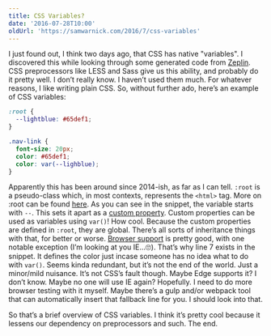 ```yaml
---
title: CSS Variables?
date: '2016-07-28T10:00'
oldUrl: 'https://samwarnick.com/2016/7/css-variables'
---
```


I just found out, I think two days ago, that CSS has native "variables". I discovered this while looking through some generated code from [Zeplin](https://zeplin.io/). CSS preprocessors like LESS and Sass give us this ability, and probably do it pretty well. I don’t really know. I haven’t used them much. For whatever reasons, I like writing plain CSS. So, without further ado, here’s an example of CSS variables:

```css
:root {
  --lightblue: #65def1;
}

.nav-link {
  font-size: 20px;
  color: #65def1;
  color: var(--lighblue);
}
```

Apparently this has been around since 2014-ish, as far as I can tell. `:root` is a pseudo-class which, in most contexts, represents the `<html>` tag. More on :root can be found [here](https://developer.mozilla.org/en-US/docs/Web/CSS/:root). As you can see in the snippet, the variable starts with `--`. This sets it apart as a [custom property](https://developer.mozilla.org/en-US/docs/Web/CSS/--*). Custom properties can be used as variables using `var()`! How cool. Because the custom properties are defined in `:root`, they are global. There’s all sorts of inheritance things with that, for better or worse. [Browser support](https://developer.mozilla.org/en-US/docs/Web/CSS/Using_CSS_variables#Browser_compatibility) is pretty good, with one notable exception (I’m looking at you IE…🙄). That’s why line 7 exists in the snippet. It defines the color just incase someone has no idea what to do with `var()`. Seems kinda redundant, but it’s not the end of the world. Just a minor/mild nuisance. It’s not CSS’s fault though. Maybe Edge supports it? I don’t know. Maybe no one will use IE again? Hopefully. I need to do more browser testing with it myself. Maybe there’s a gulp and/or webpack tool that can automatically insert that fallback line for you. I should look into that.

So that’s a brief overview of CSS variables. I think it’s pretty cool because it lessens our dependency on preprocessors and such. The end.

